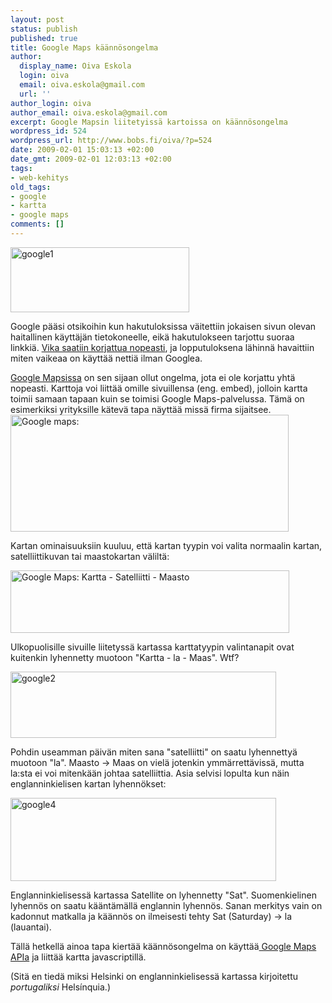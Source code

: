 ```yaml
---
layout: post
status: publish
published: true
title: Google Maps käännösongelma
author:
  display_name: Oiva Eskola
  login: oiva
  email: oiva.eskola@gmail.com
  url: ''
author_login: oiva
author_email: oiva.eskola@gmail.com
excerpt: Google Mapsin liitetyissä kartoissa on käännösongelma
wordpress_id: 524
wordpress_url: http://www.bobs.fi/oiva/?p=524
date: 2009-02-01 15:03:13 +02:00
date_gmt: 2009-02-01 12:03:13 +02:00
tags:
- web-kehitys
old_tags:
- google
- kartta
- google maps
comments: []
---
```

<p><img class="alignleft size-full wp-image-525" title="google1" src="{{ site.baseurl }}/images/2009/02/google1.png" alt="google1" width="286" height="104" /></p>
<p>Google pääsi otsikoihin kun hakutuloksissa väitettiin jokaisen sivun olevan haitallinen käyttäjän tietokoneelle, eikä hakutulokseen tarjottu suoraa linkkiä. <a title="Google Blog: This site may harm your computer on every search result?!?!" href="http://googleblog.blogspot.com/2009/01/this-site-may-harm-your-computer-on.html">Vika saatiin korjattua nopeasti</a>, ja lopputuloksena lähinnä havaittiin miten vaikeaa on käyttää nettiä ilman Googlea.</p>
<p><a title="Google Maps" href="http://maps.google.fi/">Google Mapsissa</a> on sen sijaan ollut ongelma, jota ei ole korjattu yhtä nopeasti. Karttoja voi liittää omille sivuillensa (eng. embed), jolloin kartta toimii samaan tapaan kuin se toimisi Google Maps-palvelussa. Tämä on esimerkiksi yrityksille kätevä tapa näyttää missä firma sijaitsee.<img class="alignnone size-full wp-image-531" title="Google maps: liitä kartta" src="{{ site.baseurl }}/images/2009/02/google5.png" alt="Google maps: " width="445" height="187" /></p>
<p>Kartan ominaisuuksiin kuuluu, että kartan tyypin voi valita normaalin kartan, satelliittikuvan tai maastokartan väliltä:</p>
<p><img class="alignnone size-full wp-image-533" title="Google Maps: Kartta - Satelliitti - Maasto" src="{{ site.baseurl }}/images/2009/02/google31.png" alt="Google Maps: Kartta - Satelliitti - Maasto" width="446" height="100" /></p>
<p>Ulkopuolisille sivuille liitetyssä kartassa karttatyypin valintanapit ovat kuitenkin lyhennetty muotoon "Kartta - la - Maas". Wtf?</p>
<p><img class="size-full wp-image-526 alignnone" title="Suomenkielinen kartta: Kartta - la - maas" src="{{ site.baseurl }}/images/2009/02/google2.png" alt="google2" width="425" height="106" /></p>
<p>Pohdin useamman päivän miten sana "satelliitti" on saatu lyhennettyä muotoon "la". Maasto -> Maas on vielä jotenkin ymmärrettävissä, mutta la:sta ei voi mitenkään johtaa satelliittia. Asia selvisi lopulta kun näin englanninkielisen kartan lyhennökset:</p>
<p><img class="alignnone size-full wp-image-528" title="Englanninkielinen kartta: Map - Sat - Ter" src="{{ site.baseurl }}/images/2009/02/google4.png" alt="google4" width="425" height="133" /></p>
<p>Englanninkielisessä kartassa Satellite on lyhennetty "Sat". Suomenkielinen lyhennös on saatu kääntämällä englannin lyhennös. Sanan merkitys vain on kadonnut matkalla ja käännös on ilmeisesti tehty Sat (Saturday) -> la (lauantai).</p>
<p>Tällä hetkellä ainoa tapa kiertää käännösongelma on käyttää<a title="Google Maps API" href="http://code.google.com/apis/maps/"> Google Maps APIa</a> ja liittää kartta javascriptillä.</p>
<p>(Sitä en tiedä miksi Helsinki on englanninkielisessä kartassa kirjoitettu <em>portugaliksi</em> Hels&iacute;nquia.)</p>

